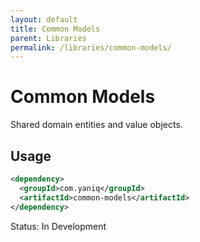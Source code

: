```yaml
---
layout: default
title: Common Models
parent: Libraries
permalink: /libraries/common-models/
---
```


# Common Models

Shared domain entities and value objects.

## Usage

```xml
<dependency>
  <groupId>com.yaniq</groupId>
  <artifactId>common-models</artifactId>
</dependency>
```

Status: In Development

